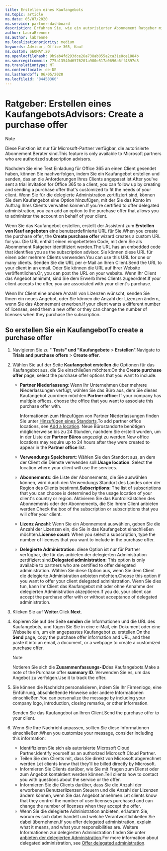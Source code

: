 ```yaml
---
title: Erstellen eines Kaufangebots
ms.topic: article
ms.date: 05/07/2020
ms.service: partner-dashboard
description: Erfahren Sie, wie ein autorisierter Abonnement Ratgeber mithilfe von Partner Center ein Kaufangebot und eine benutzerdefinierte URL erstellen kann, die in Office 365-Test Einladungen enthalten sein soll.
author: LauraBrenner
ms.author: labrenne
ms.localizationpriority: medium
keywords: Advisor, Office 365, Kauf
ms.custom: SEOMAY.20
ms.openlocfilehash: 9b9ab4fd293dce26a738ab055a2ca31e8ce1884b
ms.sourcegitcommit: 775a13540d6576201a900e517a0696a6ff4897d8
ms.translationtype: MT
ms.contentlocale: de-DE
ms.lasthandoff: 06/05/2020
ms.locfileid: "84458366"
---
```

# <a name="advisors-create-a-purchase-offer"></a><span data-ttu-id="26e45-104">Ratgeber: Erstellen eines Kaufangebots</span><span class="sxs-lookup"><span data-stu-id="26e45-104">Advisors: Create a purchase offer</span></span>

> [!NOTE]
> <span data-ttu-id="26e45-105">Diese Funktion ist nur für Microsoft-Partner verfügbar, die autorisierte Abonnement Berater sind.</span><span class="sxs-lookup"><span data-stu-id="26e45-105">This feature is only available to Microsoft partners who are authorized subscription advisors.</span></span>

<span data-ttu-id="26e45-106">Nachdem Sie eine Test Einladung für Office 365 an einen Client gesendet haben, können Sie nachverfolgen, indem Sie ein Kaufangebot erstellen und senden, das an die Anforderungen Ihres Clients angepasst ist.</span><span class="sxs-lookup"><span data-stu-id="26e45-106">After you've sent a trial invitation for Office 365 to a client, you can follow up by creating and sending a purchase offer that's customized to fit the needs of your client.</span></span> <span data-ttu-id="26e45-107">Wenn Sie für die delegierte Administration zertifiziert sind, können Sie dem Kaufangebot eine Option hinzufügen, mit der Sie das Konto im Auftrag Ihres Clients verwalten können.</span><span class="sxs-lookup"><span data-stu-id="26e45-107">If you're certified to offer delegated administration, you can add an option to the purchase offer that allows you to administer the account on behalf of your client.</span></span>

<span data-ttu-id="26e45-108">Wenn Sie das Kaufangebot erstellen, erstellt der Assistent zum **Erstellen von Kauf angeboten** eine benutzerdefinierte URL für Sie.</span><span class="sxs-lookup"><span data-stu-id="26e45-108">When you create the purchase offer, the **Create purchase offer** wizard creates a custom URL for you.</span></span> <span data-ttu-id="26e45-109">Die URL enthält einen eingebetteten Code, mit dem Sie als Abonnement Ratgeber identifiziert werden.</span><span class="sxs-lookup"><span data-stu-id="26e45-109">The URL has an embedded code that identifies you as the subscription advisor.</span></span> <span data-ttu-id="26e45-110">Sie können diese URL für einen oder mehrere Clients verwenden.</span><span class="sxs-lookup"><span data-stu-id="26e45-110">You can use this URL for one or many clients.</span></span> <span data-ttu-id="26e45-111">Senden Sie die URL per e-Mail an Ihren Client.</span><span class="sxs-lookup"><span data-stu-id="26e45-111">Send the URL to your client in an email.</span></span> <span data-ttu-id="26e45-112">Oder Sie können die URL auf Ihrer Website veröffentlichen.</span><span class="sxs-lookup"><span data-stu-id="26e45-112">Or, you can post the URL on your website.</span></span> <span data-ttu-id="26e45-113">Wenn Ihr Client das Angebot annimmt, sind Sie dem Erwerb Ihres Clients zugeordnet.</span><span class="sxs-lookup"><span data-stu-id="26e45-113">If your client accepts the offer, you are associated with your client's purchase.</span></span>

<span data-ttu-id="26e45-114">Wenn Ihr Client eine andere Anzahl von Lizenzen wünscht, senden Sie Ihnen ein neues Angebot, oder Sie können die Anzahl der Lizenzen ändern, wenn Sie das Abonnement erwerben.</span><span class="sxs-lookup"><span data-stu-id="26e45-114">If your client wants a different number of licenses, send them a new offer or they can change the number of licenses when they purchase the subscription.</span></span>

## <a name="to-create-a-purchase-offer"></a><span data-ttu-id="26e45-115">So erstellen Sie ein Kaufangebot</span><span class="sxs-lookup"><span data-stu-id="26e45-115">To create a purchase offer</span></span>

1. <span data-ttu-id="26e45-116">Navigieren Sie zu " **Tests" und "Kaufangebote**  >  **Erstellen**".</span><span class="sxs-lookup"><span data-stu-id="26e45-116">Navigate to **Trials and purchase offers** > **Create offer**.</span></span>

2. <span data-ttu-id="26e45-117">Wählen Sie auf der Seite **Kaufangebot erstellen** die Optionen für das Kaufangebot aus, die Sie einschließen möchten:</span><span class="sxs-lookup"><span data-stu-id="26e45-117">On the **Create purchase offer** page, select the purchase offer options that you want to include:</span></span>

    - <span data-ttu-id="26e45-118">**Partner Niederlassung**: Wenn Ihr Unternehmen über mehrere Niederlassungen verfügt, wählen Sie das Büro aus, dem Sie dieses Kaufangebot zuordnen möchten.</span><span class="sxs-lookup"><span data-stu-id="26e45-118">**Partner office**: If your company has multiple offices, choose the office that you want to associate this purchase offer with.</span></span>

        <span data-ttu-id="26e45-119">Informationen zum Hinzufügen von Partner Niederlassungen finden Sie unter [Hinzufügen eines Standorts](manage-locations.md).</span><span class="sxs-lookup"><span data-stu-id="26e45-119">To add partner office locations, see [Add a location](manage-locations.md).</span></span> <span data-ttu-id="26e45-120">Neue Bürostandorte benötigen möglicherweise bis zu 24 Stunden, nachdem Sie erstellt wurden, um in der Liste der **Partner Büros** angezeigt zu werden.</span><span class="sxs-lookup"><span data-stu-id="26e45-120">New office locations may require up to 24 hours after they were created to appear in the **Partner office** list.</span></span>

    - <span data-ttu-id="26e45-121">**Verwendungs Speicherort**: Wählen Sie den Standort aus, an dem der Client die Dienste verwenden soll.</span><span class="sxs-lookup"><span data-stu-id="26e45-121">**Usage location**: Select the location where your client will use the services.</span></span>
    - <span data-ttu-id="26e45-122">**Abonnements**: die Liste der Abonnements, die Sie auswählen können, wird durch den Verwendungs Standort des Landes oder der Region des Clients bestimmt.</span><span class="sxs-lookup"><span data-stu-id="26e45-122">**Subscriptions**: The list of subscriptions that you can choose is determined by the usage location of your client's country or region.</span></span> <span data-ttu-id="26e45-123">Aktivieren Sie das Kontrollkästchen des Abonnements oder der Abonnements, die Sie Ihrem Client anbieten werden.</span><span class="sxs-lookup"><span data-stu-id="26e45-123">Check the box of the subscription or subscriptions that you will offer your client.</span></span>
    - <span data-ttu-id="26e45-124">**Lizenz Anzahl**: Wenn Sie ein Abonnement auswählen, geben Sie die Anzahl der Lizenzen ein, die Sie in das Kaufangebot einschließen möchten.</span><span class="sxs-lookup"><span data-stu-id="26e45-124">**License count**: When you select a subscription, type the number of licenses that you want to include in the purchase offer.</span></span>
    - <span data-ttu-id="26e45-125">**Delegierte Administration**: diese Option ist nur für Partner verfügbar, die für das anbieten der delegierten Administration zertifiziert sind.</span><span class="sxs-lookup"><span data-stu-id="26e45-125">**Delegated administration**: This option is only available to partners who are certified to offer delegated administration.</span></span> <span data-ttu-id="26e45-126">Wählen Sie diese Option aus, wenn Sie dem Client die delegierte Administration anbieten möchten.</span><span class="sxs-lookup"><span data-stu-id="26e45-126">Choose this option if you want to offer your client delegated administration.</span></span> <span data-ttu-id="26e45-127">Wenn Sie dies tun, kann Ihr Client das Kaufangebot mit oder ohne Annahme der delegierten Administration akzeptieren.</span><span class="sxs-lookup"><span data-stu-id="26e45-127">If you do, your client can accept the purchase offer with or without acceptance of delegated administration.</span></span>

3. <span data-ttu-id="26e45-128">Klicken Sie auf **Weiter**.</span><span class="sxs-lookup"><span data-stu-id="26e45-128">Click **Next**.</span></span>

4. <span data-ttu-id="26e45-129">Kopieren Sie auf der Seite **senden** die Informationen und die URL des Kaufangebots, und fügen Sie Sie in eine e-Mail, ein Dokument oder eine Webseite ein, um ein angepasstes Kaufangebot zu erstellen.</span><span class="sxs-lookup"><span data-stu-id="26e45-129">On the **Send** page, copy the purchase offer information and URL, and then paste it into an email, a document, or a webpage to create a customized purchase offer.</span></span>

    > [!NOTE]
    > <span data-ttu-id="26e45-130">Notieren Sie sich die **Zusammenfassungs-ID**des Kaufangebots.</span><span class="sxs-lookup"><span data-stu-id="26e45-130">Make a note of the Purchase offer **summary ID**.</span></span> <span data-ttu-id="26e45-131">Verwenden Sie es, um das Angebot zu verfolgen.</span><span class="sxs-lookup"><span data-stu-id="26e45-131">Use it to track the offer.</span></span>

5. <span data-ttu-id="26e45-132">Sie können die Nachricht personalisieren, indem Sie Ihr Firmenlogo, eine Einführung, abschließende Hinweise oder andere Informationen einschließen.</span><span class="sxs-lookup"><span data-stu-id="26e45-132">You can personalize the message by including your company logo, introduction, closing remarks, or other information.</span></span>

    <span data-ttu-id="26e45-133">Senden Sie das Kaufangebot an Ihren Client.</span><span class="sxs-lookup"><span data-stu-id="26e45-133">Send the purchase offer to your client.</span></span>

6. <span data-ttu-id="26e45-134">Wenn Sie Ihre Nachricht anpassen, sollten Sie diese Informationen einschließen:</span><span class="sxs-lookup"><span data-stu-id="26e45-134">When you customize your message, consider including this information:</span></span>

    - <span data-ttu-id="26e45-135">Identifizieren Sie sich als autorisierte Microsoft Cloud Partner.</span><span class="sxs-lookup"><span data-stu-id="26e45-135">Identify yourself as an authorized Microsoft Cloud Partner.</span></span>
    - <span data-ttu-id="26e45-136">Teilen Sie den Clients mit, dass Sie direkt von Microsoft abgerechnet werden.</span><span class="sxs-lookup"><span data-stu-id="26e45-136">Let clients know that they'll be billed directly by Microsoft.</span></span>
    - <span data-ttu-id="26e45-137">Informieren Sie Clients darüber, wie Sie mit Fragen zum Dienst oder zum Angebot kontaktiert werden können.</span><span class="sxs-lookup"><span data-stu-id="26e45-137">Tell clients how to contact you with questions about the service or the offer.</span></span>
    - <span data-ttu-id="26e45-138">Informieren Sie die Clients darüber, dass Sie die Anzahl der erworbenen Benutzerlizenzen Steuern und die Anzahl der Lizenzen ändern können, wenn Sie das Angebot annehmen.</span><span class="sxs-lookup"><span data-stu-id="26e45-138">Let clients know that they control the number of user licenses purchased and can change the number of licenses when they accept the offer.</span></span>
    - <span data-ttu-id="26e45-139">Wenn Sie die delegierte Administration anbieten, erläutern Sie, worum es sich dabei handelt und welche Verantwortlichkeiten Sie dabei übernehmen.</span><span class="sxs-lookup"><span data-stu-id="26e45-139">If you offer delegated administration, explain what it means, and what your responsibilities are.</span></span> <span data-ttu-id="26e45-140">Weitere Informationen zur delegierten Administration finden Sie unter [anbieten der delegierten Administration](customers-revoke-admin-privileges.md).</span><span class="sxs-lookup"><span data-stu-id="26e45-140">For more information about delegated administration, see [Offer delegated administration](customers-revoke-admin-privileges.md).</span></span>
